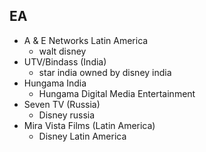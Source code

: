## EA

- A & E Networks Latin America 
  - walt disney
- UTV/Bindass (India)
  - star india owned by disney india 
- Hungama India
  -  Hungama Digital Media Entertainment
- Seven TV (Russia) 
  - Disney russia
- Mira Vista Films (Latin America) 
  - Disney Latin America